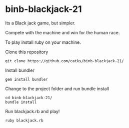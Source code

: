 # binb-blackjack-21

Its a Black jack game, but simpler.

Compete with the machine and win for the human race.

To play install ruby on your machine.

Clone this repository
```
git clone https://github.com/catks/binb-blackjack-21/
```
Install bundler
```
gem install bundler
```
Change to the project folder and run bundle install
```
cd binb-blackjack-21/
bundle install
```
Run blackjack.rb and play!
```
ruby blackjack.rb 
```
